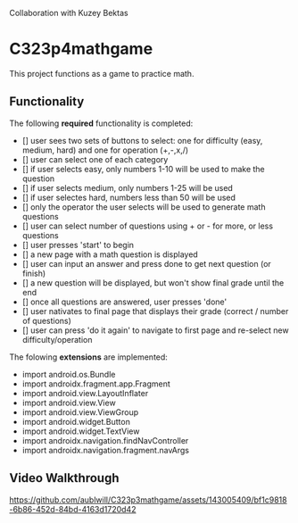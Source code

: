 Collaboration with Kuzey Bektas

# C323p4mathgame
This project functions as a game to practice math.

## Functionality 
The following **required** functionality is completed:
* [] user sees two sets of buttons to select: one for difficulty (easy, medium, hard) and one for operation (+,-,x,/)
* [] user can select one of each category
* [] if user selects easy, only numbers 1-10 will be used to make the question
* [] if user selects medium, only numbers 1-25 will be used
* [] if user selectes hard, numbers less than 50 will be used
* [] only the operator the user selects will be used to generate math questions
* [] user can select number of questions using + or - for more, or less questions
* [] user presses 'start' to begin
* [] a new page with a math question is displayed
* [] user can input an answer and press done to get next question (or finish)
* [] a new question will be displayed, but won't show final grade until the end
* [] once all questions are answered, user presses 'done'
* [] user nativates to final page that displays their grade (correct / number of questions)
* [] user can press 'do it again' to navigate to first page and re-select new difficulty/operation

The folowing **extensions** are implemented:
* import android.os.Bundle
* import androidx.fragment.app.Fragment
* import android.view.LayoutInflater
* import android.view.View
* import android.view.ViewGroup
* import android.widget.Button
* import android.widget.TextView
* import androidx.navigation.findNavController
* import androidx.navigation.fragment.navArgs
  
## Video Walkthrough 

https://github.com/aublwill/C323p3mathgame/assets/143005409/bf1c9818-6b86-452d-84bd-4163d1720d42
